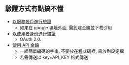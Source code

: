 ## 驗證方式有點搞不懂
* [以服務帳戶進行驗證](https://cloud.google.com/docs/authentication/production?hl=zh-tw)
  * 如果在 google 環境外面, 需創建金鑰並下載引用
* [以使用者身份進行驗證](https://cloud.google.com/docs/authentication/end-user?hl=zh-tw)
  * OAuth 2.0.
* [使用 API 金鑰](https://cloud.google.com/docs/authentication/api-keys?hl=zh-tw)
  * 一組簡單編碼的字串, 不要放在程式碼裡, 需放到設定檔
  * 若需傳送以 key=API_KEY 格式傳送
